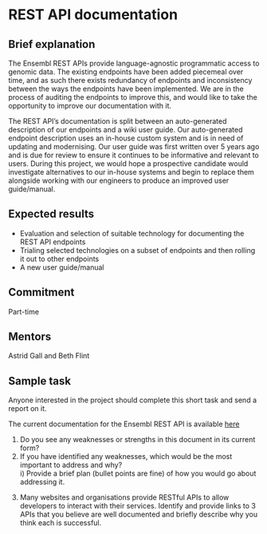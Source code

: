 # REST API documentation

## Brief explanation

The Ensembl REST APIs provide language-agnostic programmatic access to genomic data. The existing endpoints have been added piecemeal over time, and as such there exists redundancy of endpoints and inconsistency between the ways the endpoints have been implemented. We are in the process of auditing the endpoints to improve this, and would like to take the opportunity to improve our documentation with it.

The REST API’s documentation is split between an auto-generated description of our endpoints and a wiki user guide. Our auto-generated endpoint description uses an in-house custom system and is in need of updating and modernising. Our user guide was first written over 5 years ago and is due for review to ensure it continues to be informative and relevant to users. During this project, we would hope a prospective candidate would investigate alternatives to our in-house systems and begin to replace them alongside working with our engineers to produce an improved user guide/manual.

## Expected results

* Evaluation and selection of suitable technology for documenting the REST API endpoints
* Trialing selected technologies on a subset of endpoints and then rolling it out to other endpoints
* A new user guide/manual

## Commitment

Part-time

## Mentors

Astrid Gall and Beth Flint

## Sample task

Anyone interested in the project should complete this short task and send a report on it.

The current documentation for the Ensembl REST API is available [here](http://rest.ensembl.org/)   

1. Do you see any weaknesses or strengths in this document in its current form?
2. If you have identified any weaknesses, which would be the most important to address and why?  
 i) Provide a brief plan (bullet points are fine) of how you would go about addressing it. 
3) Many websites and organisations provide RESTful APIs to allow developers to interact with their services.  Identify and provide links to 3 APIs that you believe are well documented and briefly describe why you think each is successful.
